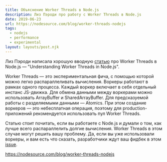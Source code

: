 ```yaml
---
title: Объяснение Worker Threads в Node.js
description: Лиз Пэроди про работу с Worker Threads в Node.js
date: 2019-06-23
url: https://nodesource.com/blog/worker-threads-nodejs
tags:
  - nodejs
  - performance
  - experimental
layout: layouts/post.njk
---
```

Лиз Пэроди написала хорошую вводную [статью](https://nodesource.com/blog/worker-threads-nodejs) про Worker Threads в Node.js — "Understanding Worker Threads in Node.js".

Worker Threads — это экспериментальная фича, с помощью которой можно легко распараллеливать вычисления. Воркеры работают в рамках одного процесса. Каждый воркер включает в себя отдельный инстанс JS-движка. Для обмена данными между воркерами можно использовать ArrayBuffer и SharedArrayBuffer. Для предсказуемой работы с разделяемыми данными — Atomics. При этом создание воркеров — это небесплатная операция, поэтому для production-приложений рекомендуется использовать пул Worker Threads.

Статью стоит почитать, если вы работаете с Node.js и думали о том, как лучше всего распараллелить  долгие вычисления. Worker Threads в этом случае могут решить вашу проблему. Да, если вы уже использовали воркеры, и вам есть что сказать, разработчики ждут ваш фидбек в этом [issue](https://github.com/nodejs/worker/issues/6).

https://nodesource.com/blog/worker-threads-nodejs
